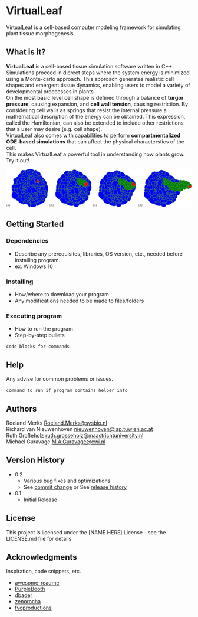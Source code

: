 # VirtualLeaf

VirtualLeaf is a cell-based computer modeling framework for simulating plant tissue morphogenesis.

## What is it?

**VirtualLeaf** is a cell-based tissue simulation software written in C++. Simulations proceed in dicreet steps where the system energy is minimized using a Monte-carlo approach. This approach generates realistic cell shapes and emergent tissue dynamics, enabling users to model a variety of developmental proccesses in plants.  
On the most basic level cell shape is defined through a balance of **turgor pressure**, causing expansion, and **cell wall tension**, causing restriction. By considering cell walls as springs that resist the internal pressure a mathematical description of the energy can be obtained. This expression, called the Hamiltonian, can also be extended to include other restrictions that a user may desire (e.g. cell shape).  
VirtualLeaf also comes with capabilities to perform **compartmentalized ODE-based simulations** that can affect the physical characterstics of the cell.  
This makes VirtualLeaf a powerful tool in understanding how plants grow. Try it out! 

    
![Alt text](/img/RootEmergence.jpg?raw=true "Optional Title")
## Getting Started

### Dependencies

* Describe any prerequisites, libraries, OS version, etc., needed before installing program.
* ex. Windows 10

### Installing

* How/where to download your program
* Any modifications needed to be made to files/folders

### Executing program

* How to run the program
* Step-by-step bullets
```
code blocks for commands
```

## Help

Any advise for common problems or issues.
```
command to run if program contains helper info
```

## Authors

Roeland Merks <Roeland.Merks@sysbio.nl>  
Richard van Nieuwenhoven <nieuwenhoven@iap.tuwien.ac.at>  
Ruth Großeholz <ruth.grosseholz@maastrichtuniversity.nl>  
Michael Guravage <M.A.Guravage@cwi.nl>  

## Version History

* 0.2
    * Various bug fixes and optimizations
    * See [commit change]() or See [release history]()
* 0.1
    * Initial Release

## License

This project is licensed under the [NAME HERE] License - see the LICENSE.md file for details

## Acknowledgments

Inspiration, code snippets, etc.
* [awesome-readme](https://github.com/matiassingers/awesome-readme)
* [PurpleBooth](https://gist.github.com/PurpleBooth/109311bb0361f32d87a2)
* [dbader](https://github.com/dbader/readme-template)
* [zenorocha](https://gist.github.com/zenorocha/4526327)
* [fvcproductions](https://gist.github.com/fvcproductions/1bfc2d4aecb01a834b46)
